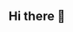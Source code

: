 ## Hi there 👋

<!--
**Nmssoftwares/Nmssoftwares** is a ✨ _special_ ✨ repository because its `README.md` (this file) appears on your GitHub profile.

Here are some ideas to get you started:

- 🔭 I’m currently working on ...
- 🌱 I’m currently learning ...
- 👯 I’m looking to collaborate on ...
- 🤔 I’m looking for help with ...
- 💬 Ask me about ...
- 📫 How to reach me: ...
- 😄 Pronouns: ...
- ⚡ Fun fact: ...<h1 align="center">🚀 NMS Softwares & Innovation India Pvt Ltd</h1>  
<p align="center">
    <b>Redefining Computational Intelligence through AI, Data Science & Automation</b>  
</p>  

---

## 🌟 About Us  

**NMS Softwares** is a Vadodara-based technology enterprise pioneering advancements in **Artificial Intelligence (AI), automation, and computational intelligence**. Our expertise lies in developing innovative **AI-driven applications**, **high-performance automation solutions**, and **next-generation computing platforms** tailored to industry needs.  

✅ **AI & Machine Learning Solutions**  
✅ **Advanced Data Processing & Analytics**  
✅ **3D Computational Modeling & Simulation**  
✅ **Optimized Software Architecture & Scalable Systems**  

---

## 🔥 Our Projects  

### 🏗 **1. 3D Modeling Customization Suite**  
A specialized **3D prototyping and modeling** solution, enabling precise customization and iterative refinement. This software accelerates **product design workflows** with **real-time adaptability**.  

🔹 **Technologies Used**:  
![C++](https://img.shields.io/badge/C%2B%2B-00599C?style=flat&logo=c%2B%2B&logoColor=white)  
![OpenGL](https://img.shields.io/badge/OpenGL-5586A4?style=flat&logo=opengl&logoColor=white)  
![Python](https://img.shields.io/badge/Python-3776AB?style=flat&logo=python&logoColor=white)  
![Three.js](https://img.shields.io/badge/Three.js-000000?style=flat&logo=three.js&logoColor=white)  

---

### 🦾 **2. Kinetic Limb Alignment Suite**  
A robust **computational framework** designed for **kinetic limb alignment precision**, featuring:  
✔ **Preoperative imaging enhancement**  
✔ **Predictive procedural pathways**  
✔ **AI-driven adaptive execution**  
✔ **Outcome projection & analytics**  

🔹 **Technologies Used**:  
![Python](https://img.shields.io/badge/Python-3776AB?style=flat&logo=python&logoColor=white)  
![TensorFlow](https://img.shields.io/badge/TensorFlow-FF6F00?style=flat&logo=tensorflow&logoColor=white)  
![C++](https://img.shields.io/badge/C%2B%2B-00599C?style=flat&logo=c%2B%2B&logoColor=white)  
![ROS](https://img.shields.io/badge/ROS-22314E?style=flat&logo=ros&logoColor=white)  

---

### 🦿 **3. Hip Mobility Enhancement System**  
A **state-of-the-art mobility optimization** system featuring:  
✔ **ML-integrated 3D modeling**  
✔ **Predictive analytics for movement efficiency**  
✔ **Real-time computational adaptability**  

🔹 **Technologies Used**:  
![Python](https://img.shields.io/badge/Python-3776AB?style=flat&logo=python&logoColor=white)  
![PyTorch](https://img.shields.io/badge/PyTorch-EE4C2C?style=flat&logo=pytorch&logoColor=white)  
![ROS](https://img.shields.io/badge/ROS-22314E?style=flat&logo=ros&logoColor=white)  
![C++](https://img.shields.io/badge/C%2B%2B-00599C?style=flat&logo=c%2B%2B&logoColor=white)  

---

### 🧠 **4. Spine Navigation & Coordination Suite** *(In Development)*  
A **next-gen spinal alignment optimization** system integrating:  
✔ **Real-time imaging augmentation**  
✔ **AI-enhanced procedural planning**  
✔ **Motion trajectory tracking for precision**  

🔹 **Technologies Used**:  
![Python](https://img.shields.io/badge/Python-3776AB?style=flat&logo=python&logoColor=white)  
![TensorFlow](https://img.shields.io/badge/TensorFlow-FF6F00?style=flat&logo=tensorflow&logoColor=white)  
![ROS](https://img.shields.io/badge/ROS-22314E?style=flat&logo=ros&logoColor=white)  
![CUDA](https://img.shields.io/badge/CUDA-76B900?style=flat&logo=nvidia&logoColor=white)  

---

## 🛠️ Technologies We Utilize  

| **Category**          | **Technologies**  |  
|----------------------|-----------------|  
| **Programming Languages** | ![Python](https://img.shields.io/badge/Python-3776AB?style=flat&logo=python&logoColor=white) ![C++](https://img.shields.io/badge/C%2B%2B-00599C?style=flat&logo=c%2B%2B&logoColor=white) ![JavaScript](https://img.shields.io/badge/JavaScript-F7DF1E?style=flat&logo=javascript&logoColor=black)  |  
| **AI & ML Frameworks**  | ![TensorFlow](https://img.shields.io/badge/TensorFlow-FF6F00?style=flat&logo=tensorflow&logoColor=white) ![PyTorch](https://img.shields.io/badge/PyTorch-EE4C2C?style=flat&logo=pytorch&logoColor=white) ![OpenCV](https://img.shields.io/badge/OpenCV-5C3EE8?style=flat&logo=opencv&logoColor=white)  |  
| **Computational Processing** | ![ROS](https://img.shields.io/badge/ROS-22314E?style=flat&logo=ros&logoColor=white) ![OpenGL](https://img.shields.io/badge/OpenGL-5586A4?style=flat&logo=opengl&logoColor=white) ![CUDA](https://img.shields.io/badge/CUDA-76B900?style=flat&logo=nvidia&logoColor=white)  |  
| **Web & Cloud Solutions** | ![Flask](https://img.shields.io/badge/Flask-000000?style=flat&logo=flask&logoColor=white) ![Django](https://img.shields.io/badge/Django-092E20?style=flat&logo=django&logoColor=white) ![AWS](https://img.shields.io/badge/AWS-FF9900?style=flat&logo=amazon-aws&logoColor=white)  |  

---

## 📞 Connect With Us  

🌍 **Vadodara, India**  
📞 **+91 95584 66409**  
📧 **[info@nmssoftwares.com](mailto:info@nmssoftwares.com)**  
🌐 **[Website](https://nmssoftwares.com)**  
🔗 **[LinkedIn](https://www.linkedin.com/company/nmssoftwares)**  

---

💡 *"Turning data into opportunities with innovative solutions and reliable service."*  
© 2025 **NMS Softwares & Innovation India Pvt Ltd**. All rights reserved.  

-->
